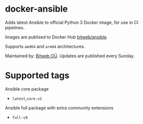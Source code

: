 # docker-ansible

Adds latest Ansible to official Python 3 Docker image, for use in CI pipelines.

Images are publised to Docker Hub [bitweb/ansible](https://hub.docker.com/r/bitweb/ansible).

Supports `amd64` and `arm64` architectures.

Maintained by: [Bitweb OÜ](https://bitweb.ee). Updates are published every Sunday.

# Supported tags

Ansible core package

* `latest`,`core-v2`

Ansible full package with extra community extensions

* `full-v9`

